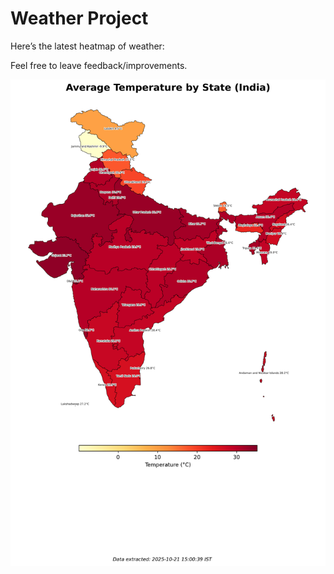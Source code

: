 # Weather Project

Here’s the latest heatmap of weather:

Feel free to leave feedback/improvements.

![India Heatmap](docs/assets/india_heatmap.png?v=F752C2)
